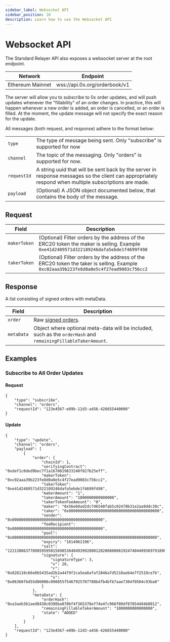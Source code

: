 ```yaml
---
sidebar_label: Websocket API
sidebar_position: 10
description: Learn how to use the Websocket API
---
```

# Websocket API

The Standard Relayer API also exposes a websocket server at the root endpoint.

| Network          | Endpoint                      |
| ---------------- | ----------------------------- |
| Ethereum Mainnet | wss://api.0x.org/orderbook/v1 |

The server will allow you to subscribe to 0x order updates, and will push updates whenever the "fillability" of an order changes. In practice, this will happen whenever a new order is added, an order is cancelled, or an order is filled. At the moment, the update message will not specify the exact reason for the update.

All messages (both request, and response) adhere to the format below:

|             |                                                                                                                                                       |
| ----------- | ----------------------------------------------------------------------------------------------------------------------------------------------------- |
| `type`      | The type of message being sent. Only "subscribe" is supported for now                                                                                 |
| `channel`   | The topic of the messaging. Only "orders" is supported for now.                                                                                       |
| `requestId` | A string uuid that will be sent back by the server in response messages so the client can appropriately respond when multiple subscriptions are made. |
| `payload`   | (Optional) A JSON object documented below, that contains the body of the message.                                                                     |

## Request

| Field        | Description                                                                                                                           |
| ------------ | ------------------------------------------------------------------------------------------------------------------------------------- |
| `makerToken` | (Optional) Filter orders by the address of the ERC20 token the maker is selling. Example `0xe41d2489571d322189246dafa5ebde1f4699f498` |
| `takerToken` | (Optional) Filter orders by the address of the ERC20 token the taker is selling. Example `0xc02aaa39b223fe8d0a0e5c4f27ead9083c756cc2` |

## Response

A list consisting of signed orders with metaData.

| Field      | Description                                                                                                   |
| ---------- | ------------------------------------------------------------------------------------------------------------- |
| `order`    | Raw [signed orders](../../0x-swap-api/api-references/#signed-order).                                          |
| `metaData` | Object where optional meta-data will be included, such as the `orderHash` and `remainingFillableTakerAmount`. |

## Examples

### **Subscribe to All Order Updates**

#### Request

```
{
    "type": "subscribe",
    "channel": "orders",
    "requestId": "123e4567-e89b-12d3-a456-426655440000"
}
```

#### Update

```
{
    "type": "update",
    "channel": "orders",
    "payload": [
        {
            "order": {
                "chainId": 1,
                "verifyingContract": "0xdef1c0ded9bec7f1a1670819833240f027b25eff",
                "makerToken": "0xc02aaa39b223fe8d0a0e5c4f27ead9083c756cc2",
                "takerToken": "0xe41d2489571d322189246dafa5ebde1f4699f498",
                "makerAmount": "1",
                "takerAmount": "1000000000000000",
                "takerTokenFeeAmount": "0",
                "maker": "0x56eb0ad2dc746540fab5c02478b31e2aa9ddc38c",
                "taker": "0x0000000000000000000000000000000000000000",
                "sender": "0x0000000000000000000000000000000000000000",
                "feeRecipient": "0x0000000000000000000000000000000000000000",
                "pool": "0x0000000000000000000000000000000000000000000000000000000000000000",
                "expiry": "1614962196",
                "salt": "12213086377898595950156985364849399280012820680806192474044093697918905947103",
                "signature": {
                    "signatureType": 3,
                    "v": 28,
                    "r": "0x828110c66e0b5435ad2b2a4479f2ca5ea6afaf2846a7d5218aeb4e7f2519ce7b",
                    "s": "0x06360f6d55d86006c090855f5467925707788bdfb4bfb7aae7304f0504c93ba0"
                }
            },
            "metaData": {
                "orderHash": "0xa3aeb3b1aed8438c0398ba070bf4f365378ef74e4fc966f09df87854484b0012",
                "remainingFillableTakerAmount": "1000000000000000",
                "state": "ADDED"
            }
        }
    ],
    "requestId": "123e4567-e89b-12d3-a456-426655440000"
}
```